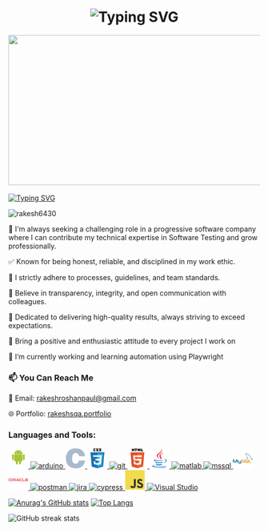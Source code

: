 <div align="center">
<h1 href="https://git.io/typing-svg"><img src="https://readme-typing-svg.herokuapp.com?font=Fira+Code&pause=1000&color=C5ADADAC&center=true&random=false&width=435&lines=Hi+%F0%9F%91%8B%2C+I'm+Rakesh+Roshan+Paul" alt="Typing SVG" /></h1>
</div>
<div align="center">
  <img src="https://media.giphy.com/media/dWesBcTLavkZuG35MI/giphy.gif" width="600" height="300"/>
</div>

[![Typing SVG](https://readme-typing-svg.demolab.com?font=Fira+Code&weight=200&size=18&duration=4500&pause=2000&color=AE4E27FF&vCenter=true&multiline=true&width=700&height=60&lines=Passionate+Software+QA+Engineer|Learning+Automation+Engineering|Delivering+Quality|Proudly+from+Bangladesh)](https://git.io/typing-svg)


<p align="left"> <img src="https://komarev.com/ghpvc/?username=rakesh6430&label=Profile%20views&color=0e75b6&style=flat" alt="rakesh6430" /> </p>

 🚀 I'm always seeking a challenging role in a progressive software company where I can contribute my technical expertise in Software Testing and grow professionally.

 ✅ Known for being honest, reliable, and disciplined in my work ethic.

 🧭 I strictly adhere to processes, guidelines, and team standards.

 🤝 Believe in transparency, integrity, and open communication with colleagues.

 🎯 Dedicated to delivering high-quality results, always striving to exceed expectations.

 🌟 Bring a positive and enthusiastic attitude to every project I work on
 
 🔭 I’m currently working and learning automation using Playwright
  
### 📫 You Can Reach Me

<p align="left">
<!-- <a href="https://www.linkedin.com/in/rakesh-roshan-paul-343939143/" target="blank"><img align="center" src="https://raw.githubusercontent.com/rahuldkjain/github-profile-readme-generator/master/src/images/icons/Social/linked-in-alt.svg" alt="linkedin" height="30" width="40" /></a>
<a href="https://www.facebook.com/rakesh.roshanpaul" target="blank"><img align="center" src="https://raw.githubusercontent.com/rahuldkjain/github-profile-readme-generator/master/src/images/icons/Social/facebook.svg" alt="facebook" height="30" width="40" /></a>
<a href="mailto:rakeshroshanpaul@gmail.com">
        <img align="center"
        src="https://img.shields.io/badge/Gmail-lightgrey?style=flat&logo=gmail"
        alt="rakeshroshanpaul@gmail.com" height="30" width="80" />
</a> -->
📧 Email: <a href="mailto:rakeshroshanpaul@gmail.com">rakeshroshanpaul@gmail.com</a>

</p>
<p>🌐 Portfolio: <a href="https://rakesh6430.github.io/rakeshsqa.portfolio/index.html" target="_blank" rel="noreferrer">rakeshsqa.portfolio</a></p>

     
<h3 align="left">Languages and Tools:</h3>

<p align="left"> <a href="https://developer.android.com" target="_blank" rel="noreferrer">                                                                         <img src="https://raw.githubusercontent.com/devicons/devicon/master/icons/android/android-original-wordmark.svg" alt="android" width="40" height="40"/> </a> 
<a href="https://www.arduino.cc/" target="_blank" rel="noreferrer">  <img src="https://cdn.worldvectorlogo.com/logos/arduino-1.svg" alt="arduino" width="40" height="40"/> </a> 
<a href="https://www.cprogramming.com/" target="_blank" rel="noreferrer">  <img src="https://raw.githubusercontent.com/devicons/devicon/master/icons/c/c-original.svg" alt="c" width="40" height="40"/> </a>    
<a href="https://www.w3schools.com/cpp/" target="_blank" rel="noreferrer">  <img src="https://raw.githubusercontent.com/devicons/devicon/master/icons/css3/css3-original-wordmark.svg" alt="css3" width="40" height="40"/> </a>
<a href="https://git-scm.com" target="_blank" rel="noreferrer"><img src="https://www.vectorlogo.zone/logos/git-scm/git-scm-icon.svg" alt="git" width="40" height="40"/> </a>   
<a href="https://www.w3.org/html/" target="_blank" rel="noreferrer"> <img src="https://raw.githubusercontent.com/devicons/devicon/master/icons/html5/html5-original-wordmark.svg" alt="html5" width="40" height="40"/> </a>   
<a href="https://www.java.com" target="_blank" rel="noreferrer"> <img src="https://raw.githubusercontent.com/devicons/devicon/master/icons/java/java-original.svg" alt="java" width="40" height="40"/> </a> 
<a href="https://www.mathworks.com/products/matlab.html" target="_blank" rel="noreferrer"> <img src="https://upload.wikimedia.org/wikipedia/commons/2/21/Matlab_Logo.png" alt="matlab" width="40" height="40"/> </a> 
<a href="https://www.microsoft.com/en-us/sql-server" target="_blank" rel="noreferrer"> <img src="https://www.svgrepo.com/show/303229/microsoft-sql-server-logo.svg" alt="mssql" width="40" height="40"/> </a>
<a href="https://www.mysql.com/" target="_blank" rel="noreferrer"> <img src="https://raw.githubusercontent.com/devicons/devicon/master/icons/mysql/mysql-original-wordmark.svg" alt="mysql" width="40" height="40"/> </a> 
<a href="https://www.oracle.com/" target="_blank" rel="noreferrer"> <img src="https://raw.githubusercontent.com/devicons/devicon/master/icons/oracle/oracle-original.svg" alt="oracle" width="40" height="40"/> </a> 
<a href="https://www.postman.com/api-platform/api-testing" target="_blank" rel="noreferrer"> <img src="https://www.vectorlogo.zone/logos/getpostman/getpostman-icon.svg" alt="postman" width="40" height="40"/> </a> 
<a href="https://www.atlassian.com/software/jira" target="_blank" rel="noreferrer"> <img src="https://www.vectorlogo.zone/logos/atlassian_jira/atlassian_jira-icon.svg" alt="jira" width="40" height="40"/> </a> 
<a href="https://www.cypress.io" target="_blank" rel="noreferrer"> <img src="https://raw.githubusercontent.com/simple-icons/simple-icons/6e46ec1fc23b60c8fd0d2f2ff46db82e16dbd75f/icons/cypress.svg" alt="cypress" width="40" height="40"/> </a>
<a href="https://developer.mozilla.org/en-US/docs/Web/JavaScript" target="_blank" rel="noreferrer"> <img src="https://raw.githubusercontent.com/devicons/devicon/master/icons/javascript/javascript-original.svg" alt="javascript" width="40" height="40"/> </a> 
<!-- Playwright -->
<!-- <a href="https://playwright.dev" target="_blank" rel="noreferrer"> <img src="https://brandfetch.com/playwright.dev?library=default&collection=logos&asset=idatEwS2TZ" alt="playwright" width="40" height="40"/> </a> -->
<!-- Visual Studio -->
<a href="https://visualstudio.microsoft.com/" target="_blank" rel="noreferrer">
  <img src="https://raw.githubusercontent.com/devicons/devicon/master/icons/visualstudiovisualstudio-original.svg" alt="Visual Studio" width="40" height="40"/>
</a>

</p>

[![Anurag's GitHub stats](https://github-readme-stats.vercel.app/api?username=Rakesh6430)](https://github.com/anuraghazra/github-readme-stats)
[![Top Langs](https://github-readme-stats.vercel.app/api/top-langs/?username=Rakesh6430&hide_progress=true)](https://github.com/anuraghazra/github-readme-stats)

![GitHub streak stats](https://streak-stats.demolab.com/?user=Rakesh6430)  







